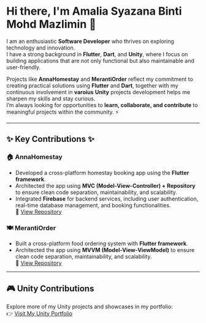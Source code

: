 # Hi there, I'm Amalia Syazana Binti Mohd Mazlimin 👋

I am an enthusiastic **Software Developer** who thrives on exploring technology and innovation.  
I have a strong background in **Flutter**, **Dart**, and **Unity**, where I focus on building applications that are not only functional but also maintainable and user-friendly.  

Projects like **AnnaHomestay** and **MerantiOrder** reflect my commitment to creating practical solutions using **Flutter** and **Dart**, together with my continuous involvement in **varoius** **Unity** projects development helps me sharpen my skills and stay curious.  
I’m always looking for opportunities to **learn, collaborate, and contribute** to meaningful projects within the community. ⚡  

---

## ✨ Key Contributions ✨  

### 🏠 AnnaHomestay  
- Developed a cross-platform homestay booking app using the **Flutter framework**.
- Architected the app using **MVC (Model-View-Controller) + Repository** to ensure clean code separation, maintainability, and scalability.  
- Integrated **Firebase** for backend services, including user authentication, real-time database management, and booking functionalities.  
🔗 [View Repository](https://github.com/amaliasyazana/homestayBooking)  

### 🍽️ MerantiOrder  
- Built a cross-platform food ordering system with **Flutter framework**.  
- Architected the app using **MVVM (Model-View-ViewModel)** to ensure clean code separation, maintainability, and scalability.  
🔗 [View Repository](https://github.com/amaliasyazana/merantiOrder)  
 

---

## 🎮 Unity Contributions  
Explore more of my Unity projects and showcases in my portfolio:  
👉 [Visit My Unity Portfolio](https://amaliasyazana-portfolio.my.canva.site/)  
